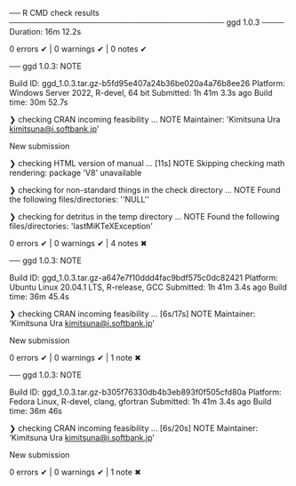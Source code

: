 ── R CMD check results ─────────────────────────────────────── ggd 1.0.3 ────
Duration: 16m 12.2s

0 errors ✔ | 0 warnings ✔ | 0 notes ✔

── ggd 1.0.3: NOTE

  Build ID:   ggd_1.0.3.tar.gz-b5fd95e407a24b36be020a4a76b8ee26
  Platform:   Windows Server 2022, R-devel, 64 bit
  Submitted:  1h 41m 3.3s ago
  Build time: 30m 52.7s

❯ checking CRAN incoming feasibility ... NOTE
  Maintainer: 'Kimitsuna Ura <kimitsuna@i.softbank.jp>'
  
  New submission

❯ checking HTML version of manual ... [11s] NOTE
  Skipping checking math rendering: package 'V8' unavailable

❯ checking for non-standard things in the check directory ... NOTE
  Found the following files/directories:
    ''NULL''

❯ checking for detritus in the temp directory ... NOTE
  Found the following files/directories:
    'lastMiKTeXException'

0 errors ✔ | 0 warnings ✔ | 4 notes ✖

── ggd 1.0.3: NOTE

  Build ID:   ggd_1.0.3.tar.gz-a647e7f10ddd4fac9bdf575c0dc82421
  Platform:   Ubuntu Linux 20.04.1 LTS, R-release, GCC
  Submitted:  1h 41m 3.4s ago
  Build time: 36m 45.4s

❯ checking CRAN incoming feasibility ... [6s/17s] NOTE
  Maintainer: ‘Kimitsuna Ura <kimitsuna@i.softbank.jp>’
  
  New submission

0 errors ✔ | 0 warnings ✔ | 1 note ✖

── ggd 1.0.3: NOTE

  Build ID:   ggd_1.0.3.tar.gz-b305f76330db4b3eb893f0f505cfd80a
  Platform:   Fedora Linux, R-devel, clang, gfortran
  Submitted:  1h 41m 3.4s ago
  Build time: 36m 46s

❯ checking CRAN incoming feasibility ... [6s/20s] NOTE
  Maintainer: ‘Kimitsuna Ura <kimitsuna@i.softbank.jp>’
  
  New submission

0 errors ✔ | 0 warnings ✔ | 1 note ✖
